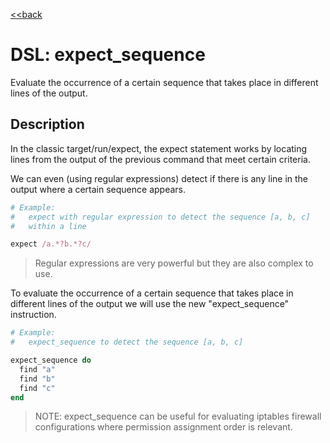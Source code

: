 [<<back](README.md)

# DSL: expect_sequence

Evaluate the occurrence of a certain sequence that takes place in different lines of the output.

## Description

In the classic target/run/expect, the expect statement works by locating lines from the output of the previous command that meet certain criteria.

We can even (using regular expressions) detect if there is any line in the output where a certain sequence appears.


```ruby
# Example:
#   expect with regular expression to detect the sequence [a, b, c]
#   within a line

expect /a.*?b.*?c/
```

> Regular expressions are very powerful but they are also complex to use.

To evaluate the occurrence of a certain sequence that takes place in different lines of the output we will use the new "expect_sequence" instruction.


```ruby
# Example:
#   expect_sequence to detect the sequence [a, b, c]

expect_sequence do
  find "a"
  find "b"
  find "c"
end
```

> NOTE: expect_sequence can be useful for evaluating iptables firewall configurations where permission assignment order is relevant.
